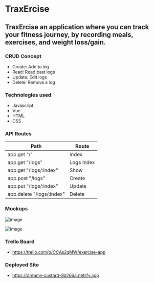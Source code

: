 # TraxErcise 

## TraxErcise an application where you can track your fitness journey, by recording meals, exercises, and weight loss/gain.

### CRUD Concept
- Create: Add to log
- Read: Read past logs
- Update: Edit logs
- Delete: Remove a log

### Technologies used

- Javascript
- Vue 
- HTML
- CSS

### API Routes
| Path | Route | 
|------|--------|
| app.get "/" | Index |
| app.get "/logs" | Logs Index |
| app.get "/logs/:index" | Show |
| app.post "/logs" | Create |
| app.put "/logs/:index" | Update |
| app.delete "/logs/:index" | Delete |

### Mockups 

![image](https://i.imgur.com/z8ul8tm.png) 

![image](https://i.imgur.com/T7ZpLue.png)

### Trello Board
- https://trello.com/b/CCAs2qMW/exercise-app

### Deployed Site

- https://dreamy-custard-8d266a.netlify.app
